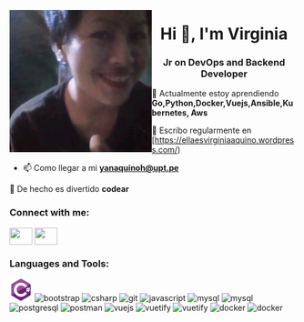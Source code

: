 <p align='center'><img align="left" width='250' height='250' src="https://github.com/virginiayjd7/VirginiaYJD7/blob/main/NERWjmX1_400x400.jpg" />
<h1 align="center">Hi 👋, I'm Virginia </h1>
<h3 align="center">Jr on DevOps and Backend Developer</h3>

- 💙 Actualmente estoy aprendiendo **Go,Python,Docker,Vuejs,Ansible,Kubernetes, Aws**

- 📝 Escribo regularmente en [https://ellaesvirginiaaquino.wordpress.com/)

- 📫 Como llegar a mi **yanaquinoh@upt.pe**

🚀 De hecho es divertido **codear**

<h3 align="left">Connect with me:</h3>
<p align="left">
<a href="https://www.linkedin.com/in/virginiayjd7/" target="blank"><img align="center" src="https://api.iconify.design/ion:social-linkedin-outline.svg?color=%23174be8"height="30" width="40" /></a>
<a href="https://twitter.com/VirginiaYJD7" target="blank"><img align="center" src="https://api.iconify.design/ion:social-twitter-outline.svg?color=%23174be8" height="30" width="40" /></a>
<h3 align="left">Languages and Tools:</h3>
<p align="left">
<img src="https://raw.githubusercontent.com/devicons/devicon/master/icons/csharp/csharp-original.svg" alt="bootstrap" width="40" height="40"/> 
<img src="https://api.iconify.design/vscode-icons:file-type-python.svg" alt="bootstrap" width="40" height="40"/>  
<img src="https://api.iconify.design/vscode-icons:file-type-go.svg" alt="csharp" width="40" height="40"/> 
<img src="https://api.iconify.design/vscode-icons:file-type-git.svg" alt="git" width="40" height="40"/>  
<img src="https://api.iconify.design/ion:logo-javascript.svg?color=%23acb61b" alt="javascript" width="40" height="40"/> 
<img src="https://api.iconify.design/simple-icons:microsoftsqlserver.svg?color=%23c23d3d" alt="mysql" width="40" height="40"/>
<img src="https://api.iconify.design/logos:mysql.svg" alt="mysql" width="40" height="40"/>   
<img src="https://api.iconify.design/logos:postgresql.svg" alt="postgresql" width="40" height="40"/> 
<img src="https://api.iconify.design/logos:postman-icon.svg" alt="postman" width="40" height="40"/> 
<img src="https://api.iconify.design/vscode-icons:file-type-vue.svg" alt="vuejs" width="40" height="40"/>  
<img src="https://api.iconify.design/logos:centos-icon.svg" alt="vuetify" width="40" height="40"/> 
<img src="https://api.iconify.design/logos:redhat-icon.svg" alt="vuetify" width="40" height="40"/> 
<img src="https://api.iconify.design/vscode-icons:file-type-docker2.svg" alt="docker" width="40" height="40"/> 
<img src="https://api.iconify.design/logos:aws.svg" alt="docker" width="40" height="40"/>
</p>

